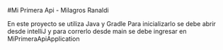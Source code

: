 #Mi Primera Api - Milagros Ranaldi

En este proyecto se utiliza Java y Gradle
Para inicializarlo se debe abrir desde intelliJ y para correrlo desde main se debe ingresar en MiPrimeraApiApplication
